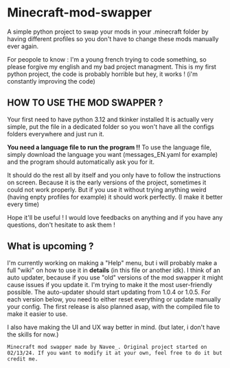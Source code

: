 # Minecraft-mod-swapper
A simple python project to swap your mods in your .minecraft folder by having different profiles so you don't have to change these mods manually ever again.

For peopole to know : I'm a young french trying to code something, so please forgive my english and my bad project managment.
This is my first python project, the code is probably horrible but hey, it works ! (i'm constantly improving the code)


## HOW TO USE THE MOD SWAPPER ?

Your first need to have python 3.12 and tkinker installed
It is actually very simple, put the file in a dedicated folder so you won't have all the configs folders everywhere and just run it.

**You need a language file to run the program !!**
To use the language file, simply download the language you want (messages_EN.yaml for example) and the program should automatically ask you for it.

It should do the rest all by itself and you only have to follow the instructions on screen.
Because it is the early versions of the project, sometimes it could not work properly. But if you use it without trying anything weird (having enpty profiles for example) it should work perfectly. (I make it better every time)

Hope it'll be useful !
I would love feedbacks on anything and if you have any questions, don't hesitate to ask them !

## What is upcoming ?

I'm currently working on making a "Help" menu, but i will probably make a full "wiki" on how to use it in **details** (in this file or another idk).
I think of an auto updater, because if you use "old" versions of the mod swapper it might cause issues if you update it. I'm trying to make it the most user-friendly possible. The auto-updater should start updating from 1.0.4 or 1.0.5. For each version below, you need to either reset everything or update manually your config.
The first release is also planned asap, with the compiled file to make it easier to use.

I also have making the UI and UX way better in mind. (but later, i don't have the skills for now.)

``Minecraft mod swapper made by Navee_. Original project started on 02/13/24. If you want to modify it at your own, feel free to do it but credit me.``